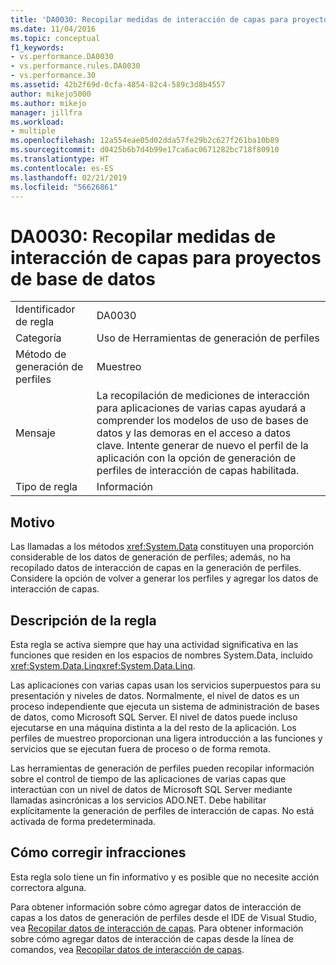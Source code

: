 ```yaml
---
title: 'DA0030: Recopilar medidas de interacción de capas para proyectos de base de datos | Microsoft Docs'
ms.date: 11/04/2016
ms.topic: conceptual
f1_keywords:
- vs.performance.DA0030
- vs.performance.rules.DA0030
- vs.performance.30
ms.assetid: 42b2f69d-0cfa-4854-82c4-589c3d8b4557
author: mikejo5000
ms.author: mikejo
manager: jillfra
ms.workload:
- multiple
ms.openlocfilehash: 12a554eae05d02dda57fe29b2c627f261ba10b89
ms.sourcegitcommit: d0425b6b7d4b99e17ca6ac0671282bc718f80910
ms.translationtype: HT
ms.contentlocale: es-ES
ms.lasthandoff: 02/21/2019
ms.locfileid: "56626861"
---
```

# <a name="da0030-gather-tier-interaction-measurements-for-database-projects"></a>DA0030: Recopilar medidas de interacción de capas para proyectos de base de datos

|||
|-|-|
|Identificador de regla|DA0030|
|Categoría|Uso de Herramientas de generación de perfiles|
|Método de generación de perfiles|Muestreo|
|Mensaje|La recopilación de mediciones de interacción para aplicaciones de varias capas ayudará a comprender los modelos de uso de bases de datos y las demoras en el acceso a datos clave. Intente generar de nuevo el perfil de la aplicación con la opción de generación de perfiles de interacción de capas habilitada.|
|Tipo de regla|Información|

## <a name="cause"></a>Motivo
 Las llamadas a los métodos <xref:System.Data> constituyen una proporción considerable de los datos de generación de perfiles; además, no ha recopilado datos de interacción de capas en la generación de perfiles. Considere la opción de volver a generar los perfiles y agregar los datos de interacción de capas.

## <a name="rule-description"></a>Descripción de la regla
 Esta regla se activa siempre que hay una actividad significativa en las funciones que residen en los espacios de nombres System.Data, incluido <xref:System.Data.Linq><xref:System.Data.Linq>.

 Las aplicaciones con varias capas usan los servicios superpuestos para su presentación y niveles de datos. Normalmente, el nivel de datos es un proceso independiente que ejecuta un sistema de administración de bases de datos, como Microsoft SQL Server. El nivel de datos puede incluso ejecutarse en una máquina distinta a la del resto de la aplicación. Los perfiles de muestreo proporcionan una ligera introducción a las funciones y servicios que se ejecutan fuera de proceso o de forma remota.

 Las herramientas de generación de perfiles pueden recopilar información sobre el control de tiempo de las aplicaciones de varias capas que interactúan con un nivel de datos de Microsoft SQL Server mediante llamadas asincrónicas a los servicios ADO.NET. Debe habilitar explícitamente la generación de perfiles de interacción de capas. No está activada de forma predeterminada.

## <a name="how-to-fix-violations"></a>Cómo corregir infracciones
 Esta regla solo tiene un fin informativo y es posible que no necesite acción correctora alguna.

 Para obtener información sobre cómo agregar datos de interacción de capas a los datos de generación de perfiles desde el IDE de Visual Studio, vea [Recopilar datos de interacción de capas](../profiling/collecting-tier-interaction-data.md). Para obtener información sobre cómo agregar datos de interacción de capas desde la línea de comandos, vea [Recopilar datos de interacción de capas](../profiling/adding-tier-interaction-data-from-the-command-line.md).